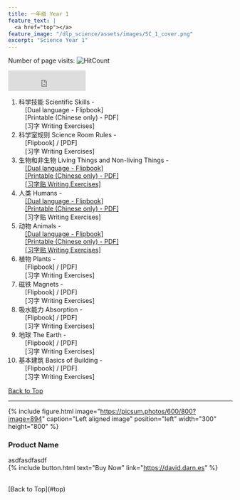 ```yaml
---
title: 一年级 Year 1 
feature_text: |
  <a href="top"></a>
feature_image: "/dlp_science/assets/images/SC_1_cover.png"
excerpt: "Science Year 1"
---
```

Number of page visits: ![HitCount](https://hits.dwyl.com/multilingual-malaysian/dlp_science.svg?style=flat-square)
<iframe src="https://www.facebook.com/plugins/like.php?href=https%3A%2F%2Fmultilingual-malaysian.github.io%2Fdlp_science%2Fyear1%2F&width=174&layout=button_count&action=like&size=large&share=true&height=46&appId" width="174" height="46" style="border:none;overflow:hidden" scrolling="no" frameborder="0" allowfullscreen="true" allow="autoplay; clipboard-write; encrypted-media; picture-in-picture; web-share"></iframe>

1. 科学技能 Scientific Skills - <br />
   &emsp;[Dual language - Flipbook] <br />
   &emsp;[Printable (Chinese only) - PDF]<br />
   &emsp;[习字 Writing Exercises]
2. 科学室规则 Science Room Rules - <br />
   &emsp;[Flipbook] / [PDF]<br />
   &emsp;[习字 Writing Exercises]
3. 生物和非生物 Living Things and Non-living Things - <br />
   &emsp;<a href="https://online.fliphtml5.com/pjnuy/cius/" target="_blank">[Dual language - Flipbook]</a> <br />
   &emsp;<a href="/dlp_science/doc/year1/sc_year1_chapter3_chinese.pdf" target="_blank">[Printable (Chinese only) - PDF]</a><br />
   &emsp;<a href="/dlp_science/doc/year1/sc_year1_chapter3_writing.pdf" target="_blank">[习字贴 Writing Exercises]</a>
4. 人类 Humans - <br />
   &emsp;<a href="https://online.fliphtml5.com/pjnuy/owtu/" target="_blank">[Dual language - Flipbook]</a> <br />
   &emsp;<a href="/dlp_science/doc/year1/sc_year1_chapter4_chinese.pdf" target="_blank">[Printable (Chinese only) - PDF]</a><br />
   &emsp;[习字贴 Writing Exercises]
5. 动物 Animals - <br />
   &emsp;<a href="https://online.fliphtml5.com/pjnuy/pewv/" target="_blank">[Dual language - Flipbook]</a> <br />
   &emsp;<a href="/dlp_science/doc/year1/sc_year1_chapter5_chinese.pdf" target="_blank">[Printable (Chinese only) - PDF]</a><br />
   &emsp;<a href="/dlp_science/doc/year1/sc_year1_chapter5_writing.pdf" target="_blank">[习字贴 Writing Exercises]</a>
6. 植物 Plants - <br />
   &emsp;[Flipbook] / [PDF]<br />
   &emsp;[习字 Writing Exercises]
7. 磁铁 Magnets - <br />
   &emsp;[Flipbook] / [PDF]<br />
   &emsp;[习字 Writing Exercises]
8. 吸水能力 Absorption - <br />
   &emsp;[Flipbook] / [PDF]<br />
   &emsp;[习字 Writing Exercises]
9. 地球 The Earth - <br />
   &emsp;[Flipbook] / [PDF]<br />
   &emsp;[习字 Writing Exercises]
10. 基本建筑 Basics of Building - <br />
   &emsp;[Flipbook] / [PDF]<br />
   &emsp;[习字 Writing Exercises]
   
[Back to Top](#top)

----
{% include figure.html image="https://picsum.photos/600/800?image=894" caption="Left aligned image" position="left" width="300" height="800" %}

### Product Name 
asdfasdfasdf\
{% include button.html text="Buy Now" link="https://david.darn.es" %}

<br />
[Back to Top](#top)
